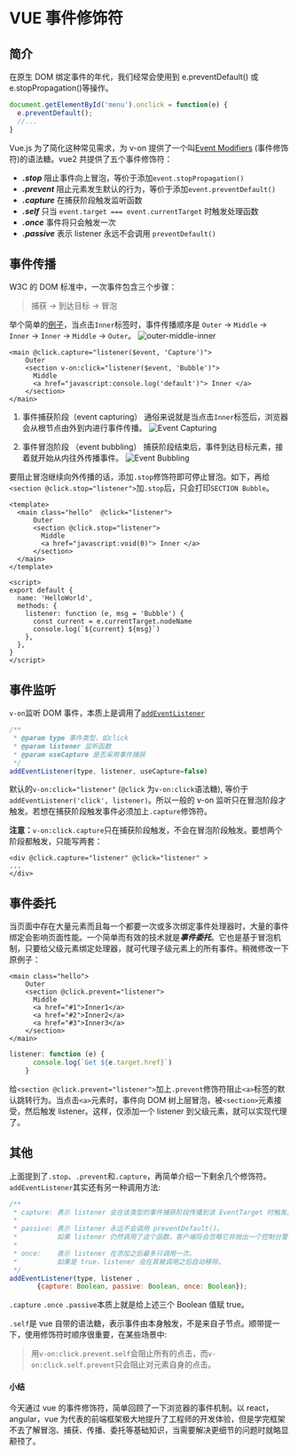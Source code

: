 # VUE 事件修饰符

## 简介

在原生 DOM 绑定事件的年代，我们经常会使用到 e.preventDefault() 或 e.stopPropagation()等操作。
```javascript
document.getElementById('menu').onclick = function(e) {
  e.preventDefault();
  //...
}
```
Vue.js 为了简化这种常见需求，为 v-on 提供了一个叫[Event Modifiers][1] (事件修饰符)的语法糖。vue2 共提供了五个事件修饰符：
* ***.stop*** 阻止事件向上冒泡，等价于添加`event.stopPropagation()`
* ***.prevent*** 阻止元素发生默认的行为，等价于添加`event.preventDefault()`
* ***.capture*** 在捕获阶段触发监听函数
* ***.self*** 只当 `event.target === event.currentTarget` 时触发处理函数
* ***.once*** 事件将只会触发一次
* ***.passive*** 表示 listener 永远不会调用 `preventDefault()`

## 事件传播


W3C 的 DOM 标准中，一次事件包含三个步骤：
> 捕获 -> 到达目标 -> 冒泡

举个简单的[例子][2]，当点击`Inner`标签时，事件传播顺序是 `Outer` -> `Middle` -> `Inner` -> `Inner` -> `Middle` -> `Outer`。
![outer-middle-inner](https://upload-images.jianshu.io/upload_images/14368237-ea397bb3462bdfda.png?imageMogr2/auto-orient/strip%7CimageView2/2/w/1240)

```vue
<main @click.capture="listener($event, 'Capture')">
    Outer
    <section v-on:click="listener($event, 'Bubble')">
      Middle
      <a href="javascript:console.log('default')"> Inner </a>
    </section>
</main>
```

1. 事件捕获阶段（event  capturing）
通俗来说就是当点击`Inner`标签后，浏览器会从根节点由外到内进行事件传播。
![Event Capturing](https://upload-images.jianshu.io/upload_images/14368237-ad80131a7429a077.png?imageMogr2/auto-orient/strip%7CimageView2/2/w/1240)


2. 事件冒泡阶段 （event bubbling）
捕获阶段结束后，事件到达目标元素，接着就开始从内往外传播事件。
![Event Bubbling](https://upload-images.jianshu.io/upload_images/14368237-6001fa7db0be8895.png?imageMogr2/auto-orient/strip%7CimageView2/2/w/1240)

要阻止冒泡继续向外传播的话，添加`.stop`修饰符即可停止冒泡。如下，再给`<section @click.stop="listener">`加`.stop`后，只会打印`SECTION Bubble`。

```vue
<template>
  <main class="hello"  @click="listener">
      Outer
      <section @click.stop="listener">
        Middle
        <a href="javascript:void(0)"> Inner </a>
      </section>
  </main>
</template>

<script>
export default {
  name: 'HelloWorld',
  methods: {
    listener: function (e, msg = 'Bubble') {
      const current = e.currentTarget.nodeName
      console.log(`${current} ${msg}`)
    },
  },
}
</script>
```


## 事件监听

`v-on`监听 DOM 事件，本质上是调用了[`addEventListener`][3]

```javascript
/**
 * @param type 事件类型，如click
 * @param listener 监听函数
 * @param useCapture 是否采用事件捕获
 */
addEventListener(type, listener, useCapture=false)
```

默认的`v-on:click="listener"` (`@click` 为`v-on:click`语法糖), 等价于`addEventListener('click', listener)`。所以一般的 v-on 监听只在冒泡阶段才触发。若想在捕获阶段触发事件必须加上`.capture`修饰符。

**注意：**`v-on:click.capture`只在捕获阶段触发，不会在冒泡阶段触发。要想两个阶段都触发，只能写两套：
```vue
<div @click.capture="listener" @click="listener" >
...
</div>
```

## 事件委托

当页面中存在大量元素而且每一个都要一次或多次绑定事件处理器时，大量的事件绑定会影响页面性能。一个简单而有效的技术就是***事件委托***。它也是基于冒泡机制，只要给父级元素绑定处理器，就可代理子级元素上的所有事件。稍微修改一下原例子：

```vue
<main class="hello">
    Outer
    <section @click.prevent="listener">
      Middle
      <a href="#1">Inner1</a>
      <a href="#2">Inner2</a>
      <a href="#3">Inner3</a>
    </section>
</main>
```

```javascript
listener: function (e) {
      console.log(`Get ${e.target.href}`)
    }
```

给`<section @click.prevent="listener">`加上`.prevent`修饰符阻止`<a>`标签的默认跳转行为。当点击`<a>`元素时，事件向 DOM 树上层冒泡，被`<section>`元素接受，然后触发 listener。这样，仅添加一个 listener 到父级元素，就可以实现代理了。

## 其他

上面提到了`.stop`、`.prevent`和`.capture`，再简单介绍一下剩余几个修饰符。`addEventListener`其实还有另一种调用方法:

```javascript
/**
 * capture: 表示 listener 会在该类型的事件捕获阶段传播到该 EventTarget 时触发。
 * 
 * passive: 表示 listener 永远不会调用 preventDefault()。
 *          如果 listener 仍然调用了这个函数，客户端将会忽略它并抛出一个控制台警告。
 *          
 * once:    表示 listener 在添加之后最多只调用一次。
 *          如果是 true，listener 会在其被调用之后自动移除。
 */
addEventListener(type, listener ,
       {capture: Boolean, passive: Boolean, once: Boolean});
```
`.capture` `.once` `.passive`本质上就是给上述三个 Boolean 值赋 true。

`.self`是 vue 自带的语法糖，表示事件由本身触发，不是来自子节点。顺带提一下，使用修饰符时顺序很重要，在某些场景中:
> 用`v-on:click.prevent.self`会阻止所有的点击，而`v-on:click.self.prevent`只会阻止对元素自身的点击。

#### 小结

今天通过 vue 的事件修饰符，简单回顾了一下浏览器的事件机制。以 react，angular，vue 为代表的前端框架极大地提升了工程师的开发体验，但是学完框架不去了解冒泡、捕获、传播、委托等基础知识，当需要解决更细节的问题时就略显颟顸了。



[1]: https://cn.vuejs.org/v2/guide/events.html#%E4%BA%8B%E4%BB%B6%E4%BF%AE%E9%A5%B0%E7%AC%A6
[2]: https://codepen.io/anOnion/pen/QZVMbo
[3]: https://developer.mozilla.org/zh-CN/docs/Web/API/EventTarget/addEventListener
